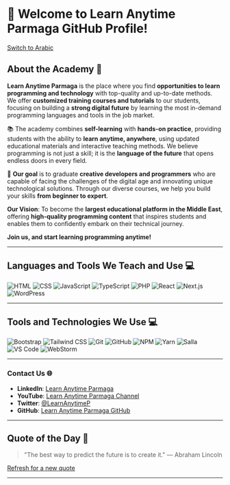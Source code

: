 # 👋 Welcome to Learn Anytime Parmaga GitHub Profile!

[Switch to Arabic](https://github.com/LearnAnytimeParmaga/ar-learnanytimeparmaga)

## About the Academy 🌟
**Learn Anytime Parmaga** is the place where you find **opportunities to learn programming and technology** with top-quality and up-to-date methods. We offer **customized training courses and tutorials** to our students, focusing on building a **strong digital future** by learning the most in-demand programming languages and tools in the job market.

📚 The academy combines **self-learning** with **hands-on practice**, providing students with the ability to **learn anytime, anywhere**, using updated educational materials and interactive teaching methods. We believe programming is not just a skill; it is the **language of the future** that opens endless doors in every field.

🚀 **Our goal** is to graduate **creative developers and programmers** who are capable of facing the challenges of the digital age and innovating unique technological solutions. Through our diverse courses, we help you build your skills **from beginner to expert**.

**Our Vision**: To become the **largest educational platform in the Middle East**, offering **high-quality programming content** that inspires students and enables them to confidently embark on their technical journey.

**Join us, and start learning programming anytime!**

---

## Languages and Tools We Teach and Use 💻
![HTML](https://img.shields.io/badge/HTML-E34F26?style=for-the-badge&logo=html5&logoColor=white)
![CSS](https://img.shields.io/badge/CSS-1572B6?style=for-the-badge&logo=css3&logoColor=white)
![JavaScript](https://img.shields.io/badge/JavaScript-F7DF1E?style=for-the-badge&logo=javascript&logoColor=black)
![TypeScript](https://img.shields.io/badge/TypeScript-3178C6?style=for-the-badge&logo=typescript&logoColor=white)
![PHP](https://img.shields.io/badge/PHP-777BB4?style=for-the-badge&logo=php&logoColor=white)
![React](https://img.shields.io/badge/React-61DAFB?style=for-the-badge&logo=react&logoColor=black)
![Next.js](https://img.shields.io/badge/Next.js-000000?style=for-the-badge&logo=nextdotjs&logoColor=white)
![WordPress](https://img.shields.io/badge/WordPress-21759B?style=for-the-badge&logo=wordpress&logoColor=white)

---

## Tools and Technologies We Use 💻
![Bootstrap](https://img.shields.io/badge/Bootstrap-563D7C?style=for-the-badge&logo=bootstrap&logoColor=white)
![Tailwind CSS](https://img.shields.io/badge/TailwindCSS-06B6D4?style=for-the-badge&logo=tailwind-css&logoColor=white)
![Git](https://img.shields.io/badge/Git-F05032?style=for-the-badge&logo=git&logoColor=white)
![GitHub](https://img.shields.io/badge/GitHub-181717?style=for-the-badge&logo=github&logoColor=white)
![NPM](https://img.shields.io/badge/NPM-CB3837?style=for-the-badge&logo=npm&logoColor=white)
![Yarn](https://img.shields.io/badge/Yarn-2C8EBB?style=for-the-badge&logo=yarn&logoColor=white)
![Salla](https://img.shields.io/badge/Salla-1E90FF?style=for-the-badge&logo=salla&logoColor=white)
![VS Code](https://img.shields.io/badge/VS_Code-007ACC?style=for-the-badge&logo=visualstudiocode&logoColor=white)
![WebStorm](https://img.shields.io/badge/WebStorm-000000?style=for-the-badge&logo=webstorm&logoColor=white)

---

### Contact Us 🌐
- **LinkedIn**: [Learn Anytime Parmaga](https://linkedin.com/in/LearnAnytimeParmaga)
- **YouTube**: [Learn Anytime Parmaga Channel](https://youtube.com/@LearnAnytimeParmaga)
- **Twitter**: [@LearnAnytimeP](https://x.com/LearnAnytimeP)
- **GitHub**: [Learn Anytime Parmaga GitHub](https://github.com/LearnAnytimeParmaga)

---

## Quote of the Day 📜
> "The best way to predict the future is to create it." — Abraham Lincoln

[Refresh for a new quote](https://quotes.rest/qod)

---
